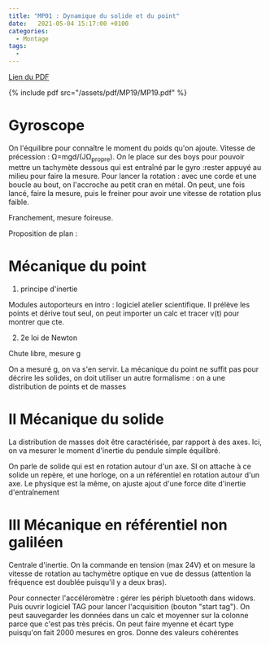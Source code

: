 ```yaml
---
title: "MP01 : Dynamique du solide et du point"
date:   2021-05-04 15:17:00 +0100
categories:
  - Montage
tags:
  - 
---
```

[Lien du PDF](/assets/pdf/MP19/MP19.pdf)

{% include pdf src="/assets/pdf/MP19/MP19.pdf" %}

# Gyroscope
On l'équilibre pour connaître le moment du poids qu'on ajoute. Vitesse de précession :  &Omega;=mgd/(J&Omega;<sub>propre</sub>). On le place sur des boys pour 
pouvoir mettre un tachymète dessous qui est entraîné par le gyro  :rester appuyé au milieu pour faire la mesure. Pour lancer la rotation : avec une corde et une boucle au bout,
on l'accroche au petit cran en métal. On peut, une fois lancé, faire la mesure, puis le freiner pour avoir une vitesse de rotation plus faible.

Franchement, mesure foireuse.

Proposition de plan : 

# Mécanique du point
1) principe d'inertie

Modules autoporteurs en intro : logiciel atelier scientifique. Il prélève les points et dérive tout seul, on peut importer un calc et tracer v(t) pour montrer que cte.

2) 2e loi de Newton

Chute libre, mesure g

On a mesuré g, on va s'en servir. La mécanique du point ne suffit pas pour décrire les solides, on doit utiliser un autre formalisme : on a une distribution de points et de masses

# II Mécanique du solide

La distribution de masses doit être caractérisée, par rapport à des axes. Ici, on va mesurer le moment d'inertie du pendule simple équilibré.

On parle de solide qui est en rotation autour d'un axe. SI on attache à ce solide un repère, et une horloge, on a un référentiel en rotation autour d'un axe. Le physique est 
la même, on ajuste ajout d'une force dite d'inertie d'entraînement

# III Mécanique en référentiel non galiléen

Centrale d'inertie. On la commande en tension (max 24V) et on mesure la vitesse de rotation au tachymètre optique en vue de dessus (attention la fréquence est
doublée puisqu'il y a deux bras).

Pour connecter l'accéléromètre : gérer les périph bluetooth dans widows. Puis ouvrir logiciel TAG pour lancer l'acquisition (bouton "start tag"). On peut sauvegarder les données dans un calc et moyenner sur la colonne parce que c'est pas très précis. On peut faire myenne et écart type puisqu'on fait 2000 mesures en gros. Donne des valeurs cohérentes
